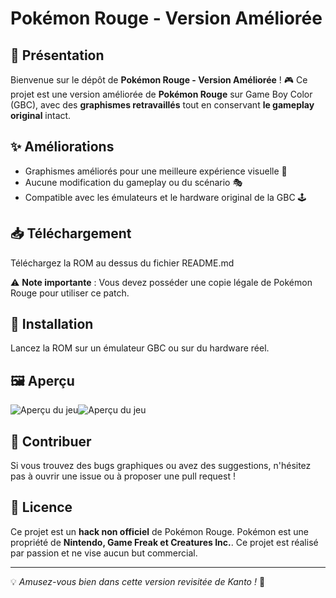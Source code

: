 # Pokémon Rouge - Version Améliorée

## 📜 Présentation
Bienvenue sur le dépôt de **Pokémon Rouge - Version Améliorée** ! 🎮
Ce projet est une version améliorée de **Pokémon Rouge** sur Game Boy Color (GBC), avec des **graphismes retravaillés** tout en conservant **le gameplay original** intact.

## ✨ Améliorations
- Graphismes améliorés pour une meilleure expérience visuelle 🎨
- Aucune modification du gameplay ou du scénario 🎭
- Compatible avec les émulateurs et le hardware original de la GBC 🕹️

## 📥 Téléchargement
Téléchargez la ROM au dessus du fichier README.md

⚠️ **Note importante** : Vous devez posséder une copie légale de Pokémon Rouge pour utiliser ce patch.

## 🔧 Installation
Lancez la ROM sur un émulateur GBC ou sur du hardware réel.

## 🖼️ Aperçu
![Aperçu du jeu](https://www.pokebip.com/pages/jeuxvideo/oac/or_argent/guide_des_lieux/maps/bourg-palette.png)![Aperçu du jeu](https://www.media.pokekalos.fr/img/jeux/jaune/guide/bourg-palette.png)

## 🚀 Contribuer
Si vous trouvez des bugs graphiques ou avez des suggestions, n'hésitez pas à ouvrir une issue ou à proposer une pull request !

## 📜 Licence
Ce projet est un **hack non officiel** de Pokémon Rouge. Pokémon est une propriété de **Nintendo, Game Freak et Creatures Inc.**. Ce projet est réalisé par passion et ne vise aucun but commercial.

---
💡 *Amusez-vous bien dans cette version revisitée de Kanto !* 🌟
